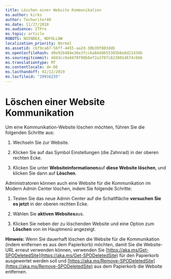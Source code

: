 ```yaml
---
title: Löschen einer Website Kommunikation
ms.author: kirks
author: Techwriter40
ms.date: 11/27/2018
ms.audience: ITPro
ms.topic: article
ROBOTS: NOINDEX, NOFOLLOW
localization_priority: Normal
ms.assetid: cbf9ca67-56ff-4455-aa2d-30b39f883ddb
ms.openlocfilehash: d9e92b484e36e3fcc6a84dd655385b6e8d21434b
ms.sourcegitcommit: dd43cc0a9470f98b8ef2a3787c823801d674c666
ms.translationtype: MT
ms.contentlocale: de-DE
ms.lasthandoff: 02/12/2019
ms.locfileid: "29916235"
---
```

# <a name="delete-a-communication-site"></a>Löschen einer Website Kommunikation

Um eine Kommunikation-Website löschen möchten, führen Sie die folgenden Schritte aus: 
  
1. Wechseln Sie zur Website. 
  
2. Klicken Sie auf das Symbol Einstellungen (die Zahnrad) in der oberen rechten Ecke. 
  
3. Klicken Sie unter **Websiteinformationen**auf **diese Website löschen**, und klicken Sie dann auf **Löschen**. 
  
Administratoren können auch eine Website für die Kommunikation im Modern Admin Center löschen, indem Sie folgende Schritte: 
  
1. Testen Sie das neue Admin Center auf die Schaltfläche **versuchen Sie es jetzt** in der oberen rechten Ecke. 
  
2. Wählen Sie **aktiven Websites**aus. 
  
3. Klicken Sie neben der zu löschenden Website und eine Option zum **Löschen** von im Hauptmenü angezeigt. 
  
 **Hinweis:** Wenn Sie dauerhaft löschen die Website für die Kommunikation (indem entfernen es aus dem Papierkorb) möchten, damit Sie die Website-URL erneut verwenden können, verwenden Sie [https://aka.ms/Get-SPODeletedSite](https://aka.ms/Get-SPODeletedSite) für den Papierkorb ausgewertet werden soll und [https://aka.ms/Remove-SPODeletedSite](https://aka.ms/Remove-SPODeletedSite) aus dem Papierkorb die Website entfernen. 
  

